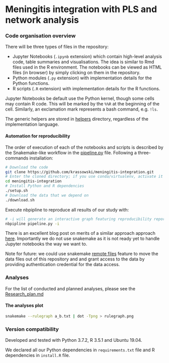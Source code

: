# Meningitis integration with PLS and network analysis

### Code organisation overview

There will be three types of files in the repository:
 - Jupyter Notebooks (`.ipynb` extension) which contain high-level analysis code, table summaries and visualisations.
  The idea is similar to Rmd files used in the R environment.
  The notebooks can be viewed as HTML files (in browser) by simply clicking on them in the repository.
 - Python modules (`.py` extension) with implementation details for the Python functions.
 - R scripts (`.R` extension) with implementation details for the R functions.

Jupyter Notebooks be default use the Python kernel, though some cells may contain R code.
This will be marked by the `%%R` at the beginning of the cell.
Similarly, an exclamation mark represents a bash command, e.g. `!ls`.

The generic helpers are stored in [helpers](helpers) directory, regardless of the implementation language.


#### Automation for reproducibility

The order of execution of each of the notebooks and scripts is described by the Snakemake-like workflow in the [pipeline.py](pipeline.py) file.
Following a three-commands installation:

```bash
# Download the code
git clone https://github.com/krassowski/meningitis-integration.git
# Enter the cloned directory; if you use conda/virtualenv, activate it now
cd meningitis-integration
# Install Python and R dependencies
./setup.sh
# Download the data that we depend on
./download.sh
```

Execute nbpipline to reproduce all results of our study with:

```bash
# -i will generate an interactive graph featuring reproducibility reports
nbpipline pipeline.py -i
```

There is an excellent blog post on merits of a similar approach approach [here](http://ivory.idyll.org/blog/2018-repeatability-in-practice.html). Importantly we do not use snakemake as it is not ready yet to handle Jupyter notebooks the way we want to. 

Note for future: we could use snakemake [remote files](https://snakemake.readthedocs.io/en/stable/snakefiles/remote_files.html) feature to move the data files out of this repository and and grant access to the data by providing authentication credential for the data access. 

### Analyses

For the list of conducted and planned analyses, please see the [Research_plan.md](Research_plan.md)

#### The analyses plot

```bash
snakemake --rulegraph a_b.txt | dot -Tpng > rulegraph.png
```

### Version compatibility

Developed and tested with Python 3.7.2, R 3.5.1 and Ubuntu 19.04.

We declared all our Python dependencies in `requirements.txt` file and R dependencies in `install.R` file.
